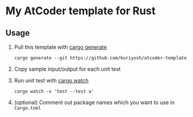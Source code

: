 # My AtCoder template for Rust

## Usage

1. Pull this template with [cargo generate](https://github.com/cargo-generate/cargo-generate)

   ```console
   cargo generate --git https://github.com/kuriyosh/atcoder-template
   ```

2. Copy sample input/output for each unit test
3. Run unit test with [cargo watch](https://github.com/watchexec/cargo-watch)

   ```console
   cargo watch -x 'test --test a'
   ```

4. (optional) Comment out package names which you want to use in `Cargo.toml`
